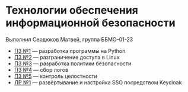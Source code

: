 # Технологии обеспечения информационной безопасности

Выполнил Сердюков Матвей, группа ББМО-01-23

- [ПЗ №1](./prz-1/) — разработка программы на Python
- [ПЗ №2](./prz-2/) — разграничение доступа в Linux
- [ПЗ №3](./prz-3/) — разработка политики безопасности
- [ПЗ №4](./prz-4/) — сбор логов
- [ПЗ №5](./prz-5/) — контроль целостности
- [ЛР №1](./lr-1/) — развёртывание и настройка SSO посредством Keycloak